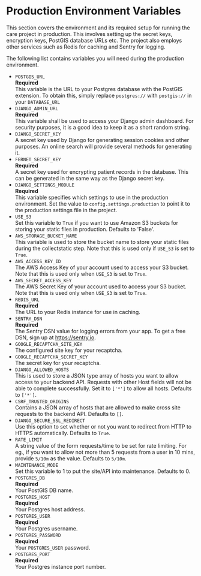 # Production Environment Variables

This section covers the environment and its required setup for running the care project in production. This involves setting up the secret keys, encryption keys, PostGIS database URLs etc. The project also employs other services such as Redis for caching and Sentry for logging.

The following list contains variables you will need during the production environment.

* `POSTGIS_URL`  
__Required__  
This variable is the URL to your Postgres database with the PostGIS extension. To obtain this, simply replace `postgres://` with `postgis://` in your `DATABASE_URL`
* `DJANGO_ADMIN_URL`  
__Required__  
This variable shall be used to access your Django admin dashboard. For security purposes, it is a good idea to keep it as a short random string.
* `DJANGO_SECRET_KEY`  
A secret key used by Django for generating session cookies and other purposes. An online search will provide several methods for generating it.
* `FERNET_SECRET_KEY`  
__Required__  
A secret key used for encrypting patient records in the database. This can be generated in the same way as the Django secret key.
* `DJANGO_SETTINGS_MODULE`  
__Required__  
This variable specifies which settings to use in the production environment. Set the value to `config.settings.production` to point it to the production settings file in the project.
* `USE_S3`  
Set this variable to `True` if you want to use Amazon S3 buckets for storing your static files in production. Defaults to 'False'.
* `AWS_STORAGE_BUCKET_NAME`  
This variable is used to store the bucket name to store your static files during the collectstatic step. Note that this is used only if `USE_S3` is set to `True`.
* `AWS_ACCESS_KEY_ID`  
The AWS Access Key of your account used to access your S3 bucket. Note that this is used only when `USE_S3` is set to `True`.
* `AWS_SECRET_ACCESS_KEY`  
The AWS Secret Key of your account used to access your S3 bucket. Note that this is used only when `USE_S3` is set to `True`.
* `REDIS_URL`  
__Required__  
The URL to your Redis instance for use in caching.
* `SENTRY_DSN`  
__Required__  
The Sentry DSN value for logging errors from your app. To get a free DSN, sign up at <https://sentry.io>.
* `GOOGLE_RECAPTCHA_SITE_KEY`  
The configured site key for your recaptcha.
* `GOOGLE_RECAPTCHA_SECRET_KEY`  
The secret key for your recaptcha.
* `DJANGO_ALLOWED_HOSTS`  
This is used to store a JSON type array of hosts you want to allow access to your backend API. Requests with other Host fields will not be able to complete successfully. Set it to `['*']` to allow all hosts. Defaults to `['*']`.
* `CSRF_TRUSTED_ORIGINS`  
Contains a JSON array of hosts that are allowed to make cross site requests to the backend API. Defaults to `[]`.
* `DJANGO_SECURE_SSL_REDIRECT`  
Use this option to set whether or not you want to redirect from HTTP to HTTPS automatically. Defaults to `True`.
* `RATE_LIMIT`  
A string value of the form requests/time to be set for rate limiting. For eg., if you want to allow not more than 5 requests from a user in 10 mins, provide `5/10m` as the value. Defaults to `5/10m`.
* `MAINTENANCE_MODE`  
Set this variable to 1 to put the site/API into maintenance. Defaults to 0.
* `POSTGRES_DB`  
__Required__  
Your PostGIS DB name.
* `POSTGRES_HOST`  
__Required__  
Your Postgres host address.
* `POSTGRES_USER`  
__Required__  
Your Postgres username.
* `POSTGRES_PASSWORD`  
__Required__  
Your `POSTGRES_USER` password.
* `POSTGRES_PORT`  
__Required__  
Your Postgres instance port number.
